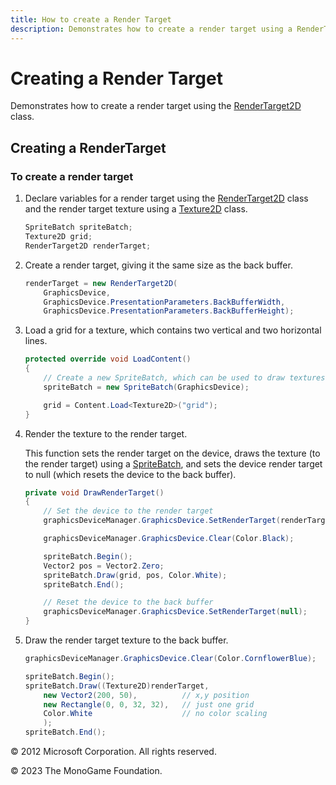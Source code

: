 ```yaml
---
title: How to create a Render Target
description: Demonstrates how to create a render target using a RenderTarget2D.
---
```


# Creating a Render Target

Demonstrates how to create a render target using the [RenderTarget2D](xref:Microsoft.Xna.Framework.Graphics.RenderTarget2D) class.

## Creating a RenderTarget

### To create a render target

1. Declare variables for a render target using the [RenderTarget2D](xref:Microsoft.Xna.Framework.Graphics.RenderTarget2D) class and the render target texture using a [Texture2D](xref:Microsoft.Xna.Framework.Graphics.Texture2D) class.

    ```csharp
    SpriteBatch spriteBatch;
    Texture2D grid;
    RenderTarget2D renderTarget;
    ```

2. Create a render target, giving it the same size as the back buffer.

    ```csharp
    renderTarget = new RenderTarget2D(
        GraphicsDevice,
        GraphicsDevice.PresentationParameters.BackBufferWidth,
        GraphicsDevice.PresentationParameters.BackBufferHeight);
    ```

3. Load a grid for a texture, which contains two vertical and two horizontal lines.

    ```csharp
    protected override void LoadContent()
    {
        // Create a new SpriteBatch, which can be used to draw textures.
        spriteBatch = new SpriteBatch(GraphicsDevice);
    
        grid = Content.Load<Texture2D>("grid");
    }
    ```

4. Render the texture to the render target.

    This function sets the render target on the device, draws the texture (to the render target) using a [SpriteBatch](xref:Microsoft.Xna.Framework.Graphics.SpriteBatch), and sets the device render target to null (which resets the device to the back buffer).

    ```csharp
    private void DrawRenderTarget()
    {
        // Set the device to the render target
        graphicsDeviceManager.GraphicsDevice.SetRenderTarget(renderTarget);
    
        graphicsDeviceManager.GraphicsDevice.Clear(Color.Black);
    
        spriteBatch.Begin();
        Vector2 pos = Vector2.Zero;
        spriteBatch.Draw(grid, pos, Color.White);
        spriteBatch.End();
    
        // Reset the device to the back buffer
        graphicsDeviceManager.GraphicsDevice.SetRenderTarget(null);
    }
    ```

5. Draw the render target texture to the back buffer.

    ```csharp
    graphicsDeviceManager.GraphicsDevice.Clear(Color.CornflowerBlue);
    
    spriteBatch.Begin();
    spriteBatch.Draw((Texture2D)renderTarget,
        new Vector2(200, 50),          // x,y position
        new Rectangle(0, 0, 32, 32),   // just one grid
        Color.White                    // no color scaling
        );
    spriteBatch.End();
    ```

© 2012 Microsoft Corporation. All rights reserved.  

© 2023 The MonoGame Foundation.
